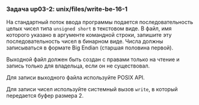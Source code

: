 ### Задача up03-2: unix/files/write-be-16-1

На стандартный поток ввода программы подается последовательность целых
чисел типа `unsigned short` в текстовом виде. В файл, имя которого
указано в аргументе командной строки, запишите эту последовательность
чисел в бинарном виде. Числа должны записываться в формате Big Endian
(старшая половина первой).

Выходной файл должен быть создан с правами только на чтение и запись
только для владельца, если он не существовал.

Для записи выходного файла используйте POSIX API.

Для записи чисел используйте системный вызов `write`, в который
передается буфер размера 2.
